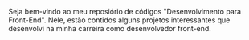 Seja bem-vindo ao meu reposiório de códigos "Desenvolvimento para Front-End". Nele, estão contidos alguns projetos interessantes que desenvolvi na minha carreira como desenvolvedor front-end.
